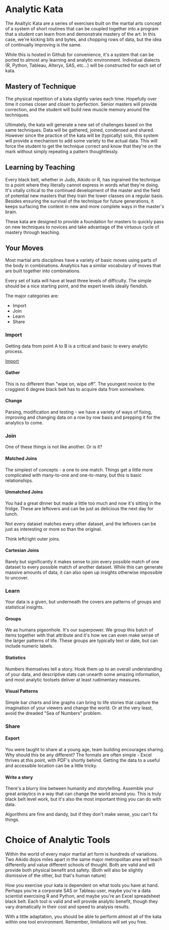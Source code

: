 Analytic Kata
=============

The Analtyic Kata are a series of exercises built on the martial arts concept of
a system of short routines that can be coupled together into a program that a
student can learn from and demonstrate mastery of the art.  In this case, we're
kicking bits and bytes, and chopping rows of data, but the idea of continually
improving is the same. 

While this is hosted in Github for convenience, it's a system that can be ported
to almost any learning and analytic environment.  Individual dialects (R,
Python, Tableau, Alteryx, SAS, etc...) will be constructed for each set of kata.

Mastery of Technique
---

The physical repetition of a kata slightly varies each time.  Hopefully over
time it comes closer and closer to perfection.  Senior masters will provide
correction, and the student will build new muscle memory around the techniques. 

Ultimately, the kata will generate a new set of challenges based on the same
techniques.  Data will be gathered, joined, condensed and shared.  However since
the practice of the kata will be (typically) solo, this system will provide a
mechanism to add some variety to the actual data.  This will force the student
to get the technique correct and know that they're on the mark without simply
repeating a pattern thoughtlessly. 

Learning by Teaching 
---

Every black belt, whether in Judo, Aikido or R, has ingrained the technique to a
point where they literally cannot express in words what they're doing.  It's
vitally critical to the continued development of the master and the field of
potential new masters that they train the lower classes on a regular basis.
Besides ensuring the survival of the technique for future generations, it keeps
surfacing the content in new and more complete ways in the master's brain.

These kata are designed to provide a foundation for masters to quickly pass on
new techniques to novices and take advantage of the virtuous cycle of mastery
through teaching.

Your Moves
---

Most martial arts disciplines have a variety of basic moves using parts of the body in
combinations.  Analytics has a similar vocabulary of moves that are built
together into combinations.

Every set of kata will have at least three levels of difficulty.  The simple
should be a nice starting point, and the expert levels ideally fiendish.

The major categories are:

* Import
* Join 
* Learn
* Share

### Import

Getting data from point A to B is a critical and basic to every analytic
process. 

[Import](./import)

#### Gather

This is no different than "wipe on, wipe off".  The youngest novice to the
craggiest 6 degree black belt has to acquire data from somewhere. 

#### Change

Parsing, modification and testing - we have a variety of ways of fixing,
improving and changing data on a row by row basis and prepping it for the
analytics to come.  

### Join

One of these things is not like another.  Or is it?

#### Matched Joins

The simplest of concepts - a one to one match.  Things get a little more
complicated with many-to-one and one-to-many, but this is basic relationships.

#### Unmatched Joins

You had a great dinner but made a little too much and now it's sitting in the
fridge.  These are leftovers and can be just as delicious the next day for
lunch. 

Not every dataset matches every other dataset, and the leftovers can be just as
interesting or more so than the original.

Think left/right outer joins.  

#### Cartesian Joins

Rarely but significantly it makes sense to join every possible match of one
dataset to every possible match of another dataset.  While this can generate
massive amounts of data, it can also open up insights otherwise impossible to
uncover.

### Learn

Your data is a given, but underneath the covers are patterns of groups and
statistical insights.  

#### Groups

We as humans pigeonhole.  It's our superpower.  We group this batch of items
together with that attribute and it's how we can even make sense of the larger
patterns of life.  These groups are typically text or date, but can include
numeric labels.

#### Statistics

Numbers themselves tell a story.  Hook them up to an overall understanding of
your data, and descriptive stats can unearth some amazing information, and most
analytic toolsets deliver at least rudimentary measures.

#### Visual Patterns

Simple bar charts and line graphs can bring to life stories that capture the
imagination of your viewers and change the world.  Or at the very least, avoid
the dreaded "Sea of Numbers" problem.

### Share

#### Export 

You were taught to share at a young age, team building encourages sharing.  Why
should this be any different?  The formats are often simple - Excel thrives at
this point, with PDF's shortly behind.  Getting the data to a useful and
accessible location can be a little tricky.

#### Write a story

There's a blurry line between humanity and storytelling.  Assemble your great
anlaytics in a way that can change the world around you.  This is truly black
belt level work, but it's also the most important thing you can do with data.

Algorithms are fine and dandy, but if they don't make sense, you can't fix
things.

Choice of Analytic Tools
===

Within the world of every major martial art form is hundreds of variations.  Two
Aikido dojos miles apart in the same major metropolitan area will teach differently and
value different schools of thought.  Both are valid and will provide both
physical benefit and safety. (Both will also be slightly dismissive of the
other, but that's human nature)

How you exercise your kata is dependent on what tools you have at hand.  Perhaps
you're a corporate SAS or Tableau user, maybe you're a data scientist exercising
R and Python, and maybe you're an Excel spreadsheet black belt.  Each tool is
valid and will provide analytic benefit, though they vary dramatically in their
cost and speed to analysis results.

With a little adaptation, you should be able to perform almost all of the kata
within one tool environment.  Remember, limitations will set you free.


